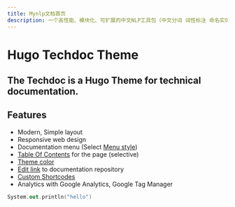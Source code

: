 ```yaml
---
title: Mynlp文档首页
description: 一个高性能、模块化、可扩展的中文NLP工具包（中文分词 词性标注 命名实体识别 新词发现 文本分类 拼音简繁转换）
---
```


# Hugo Techdoc Theme

## The Techdoc is a Hugo Theme for technical documentation.

## Features

* Modern, Simple layout
* Responsive web design
* Documentation menu (Select [Menu style](getting-started/screenshot/#menu-style))
* [Table Of Contents](sample/table-of-contents/) for the page (selective)
* [Theme color](getting-started/screenshot/#theme-color)
* [Edit link](getting-started/screenshot/#edit-link) to documentation repository
* [Custom Shortcodes](sample/custom-shortcodes/)
* Analytics with Google Analytics, Google Tag Manager

```kotlin
System.out.println("hello")
```
